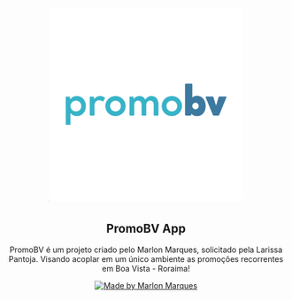 <h1 align="center">
    <a href="https://github.com/MarlonBeloMarques/PromoBV-frontend">
    <img alt="PromoBV" src="./assets/images/promobv@3x.png" width="350px" />
  </a>
</h1>

<h2 align="center">
  PromoBV App
</h2>

<p align="center">PromoBV é um projeto criado pelo Marlon Marques, solicitado pela Larissa Pantoja. Visando acoplar em um único ambiente as promoções recorrentes em Boa Vista - Roraima!</p>

<p align="center">
  <a href="https://github.com/MarlonBeloMarques">
    <img alt="Made by Marlon Marques" src="https://img.shields.io/badge/made%20by-Marlon%20Marques-brightgreen">
  </a>
</p>
